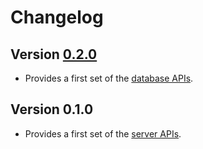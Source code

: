 # Changelog

## Version [0.2.0](https://github.com/cedx/couchdb.hx/compare/v0.1.0...v0.2.0)
- Provides a first set of the [database APIs](https://docs.couchdb.org/en/stable/api/database/).

## Version 0.1.0
- Provides a first set of the [server APIs](https://docs.couchdb.org/en/stable/api/server/).
